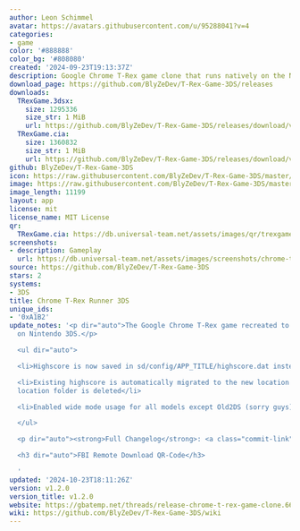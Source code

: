 ```yaml
---
author: Leon Schimmel
avatar: https://avatars.githubusercontent.com/u/95288041?v=4
categories:
- game
color: '#888888'
color_bg: '#808080'
created: '2024-09-23T19:13:37Z'
description: Google Chrome T-Rex game clone that runs natively on the Nintendo 3DS
download_page: https://github.com/BlyZeDev/T-Rex-Game-3DS/releases
downloads:
  TRexGame.3dsx:
    size: 1295336
    size_str: 1 MiB
    url: https://github.com/BlyZeDev/T-Rex-Game-3DS/releases/download/v1.2.0/TRexGame.3dsx
  TRexGame.cia:
    size: 1360832
    size_str: 1 MiB
    url: https://github.com/BlyZeDev/T-Rex-Game-3DS/releases/download/v1.2.0/TRexGame.cia
github: BlyZeDev/T-Rex-Game-3DS
icon: https://raw.githubusercontent.com/BlyZeDev/T-Rex-Game-3DS/master/assets/icon.png
image: https://raw.githubusercontent.com/BlyZeDev/T-Rex-Game-3DS/master/assets/banner.png
image_length: 11199
layout: app
license: mit
license_name: MIT License
qr:
  TRexGame.cia: https://db.universal-team.net/assets/images/qr/trexgame-cia.png
screenshots:
- description: Gameplay
  url: https://db.universal-team.net/assets/images/screenshots/chrome-t-rex-runner-3ds/gameplay.png
source: https://github.com/BlyZeDev/T-Rex-Game-3DS
stars: 2
systems:
- 3DS
title: Chrome T-Rex Runner 3DS
unique_ids:
- '0xA1B2'
update_notes: '<p dir="auto">The Google Chrome T-Rex game recreated to run natively
  on Nintendo 3DS.</p>

  <ul dir="auto">

  <li>Highscore is now saved in sd/config/APP_TITLE/highscore.dat instead of sd/3ds/APP_TITLE/highscore.dat</li>

  <li>Existing highscore is automatically migrated to the new location and the old
  location folder is deleted</li>

  <li>Enabled wide mode usage for all models except Old2DS (sorry guys)</li>

  </ul>

  <p dir="auto"><strong>Full Changelog</strong>: <a class="commit-link" href="https://github.com/BlyZeDev/T-Rex-Game-3DS/compare/v1.1.0...v1.2.0"><tt>v1.1.0...v1.2.0</tt></a></p>

  <h3 dir="auto">FBI Remote Download QR-Code</h3>

  '
updated: '2024-10-23T18:11:26Z'
version: v1.2.0
version_title: v1.2.0
website: https://gbatemp.net/threads/release-chrome-t-rex-game-clone.661573
wiki: https://github.com/BlyZeDev/T-Rex-Game-3DS/wiki
---
```

